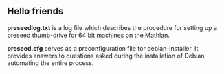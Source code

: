 ## Hello friends ##

**preseedlog.txt** is a log file which describes the procedure for setting up a preseed thumb-drive for 64 bit machines on the Mathlan.

**preseed.cfg**  serves as a preconfiguration file for debian-installer. It provides answers to questions asked during the installation of Debian, automating the entire process.